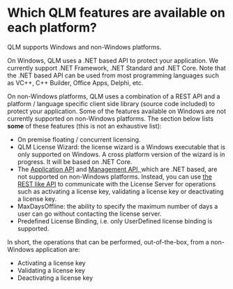 # Which QLM features are available on each platform?

QLM supports Windows and non-Windows platforms.

On Windows, QLM uses a .NET based API to protect your application. We currently support .NET Framework, .NET Standard and .NET Core. Note that the .NET based API can be used from most programming languages such as VC++, C++ Builder, Office Apps, Delphi, etc.

On non-Windows platforms, QLM uses a combination of a REST API and a platform / language specific client side library (source code included) to protect your application. Some of the features available on Windows are not currently supported on non-Windows platforms. The section below lists **some** of these features (this is not an exhaustive list):

* On premise floating / concurrent licensing.
* QLM License Wizard: the license wizard is a Windows executable that is only supported on Windows. A cross platform version of the wizard is in progress. It will be based on .NET Core.
* The [Application API](https://support.soraco.co/hc/en-us/sections/201730736-License-Server-Application-API) and [Management API, ](https://support.soraco.co/hc/en-us/sections/201720373-License-Server-Management-API)which are .NET based, are not supported on non-Windows platforms. Instead, you can use [the REST like API](https://support.soraco.co/hc/en-us/sections/201730676-HTTP-Methods) to communicate with the License Server for operations such as activating a license key, validating a license key or deactivating a license key.
* MaxDaysOffline: the ability to specify the maximum number of days a user can go without contacting the license server.
* Predefined License Binding, i.e. only UserDefined license binding is supported.

In short, the operations that can be performed, out-of-the-box, from a non-Windows application are:

* Activating a license key
* Validating a license key
* Deactivating a license key
